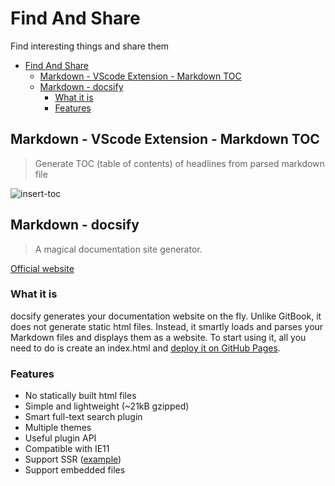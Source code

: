 # Find And Share

Find interesting things and share them

<!-- TOC -->

- [Find And Share](#find-and-share)
  - [Markdown - VScode Extension - Markdown TOC](#markdown---vscode-extension---markdown-toc)
  - [Markdown - docsify](#markdown---docsify)
    - [What it is](#what-it-is)
    - [Features](#features)

<!-- /TOC -->

## Markdown - VScode Extension - Markdown TOC

>Generate TOC (table of contents) of headlines from parsed markdown file

![insert-toc](insert-toc.gif)

## Markdown - docsify

>A magical documentation site generator.

[Official website](https://docsify.js.org/#/?id=docsify)

### What it is

docsify generates your documentation website on the fly. Unlike GitBook, it does not generate static html files. Instead, it smartly loads and parses your Markdown files and displays them as a website. To start using it, all you need to do is create an index.html and [deploy it on GitHub Pages](https://docsify.js.org/#/deploy).

### Features

- No statically built html files
- Simple and lightweight (~21kB gzipped)
- Smart full-text search plugin
- Multiple themes
- Useful plugin API
- Compatible with IE11
- Support SSR ([example](https://github.com/docsifyjs/docsify-ssr-demo))
- Support embedded files